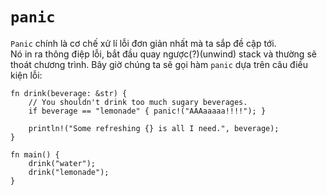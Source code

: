 # `panic`

`Panic` chính là cơ chế xử lí lỗi đơn giản nhất mà ta sắp đề cập tới.  
Nó in ra thông điệp lỗi, bắt đầu quay ngược(?)(unwind) stack và thường sẽ
thoát chương trình.
Bây giờ chúng ta sẽ gọi hàm `panic` dựa trên câu điều kiện lỗi:

```rust,editable,ignore,mdbook-runnable
fn drink(beverage: &str) {
    // You shouldn't drink too much sugary beverages.
    if beverage == "lemonade" { panic!("AAAaaaaa!!!!"); }

    println!("Some refreshing {} is all I need.", beverage);
}

fn main() {
    drink("water");
    drink("lemonade");
}
```
